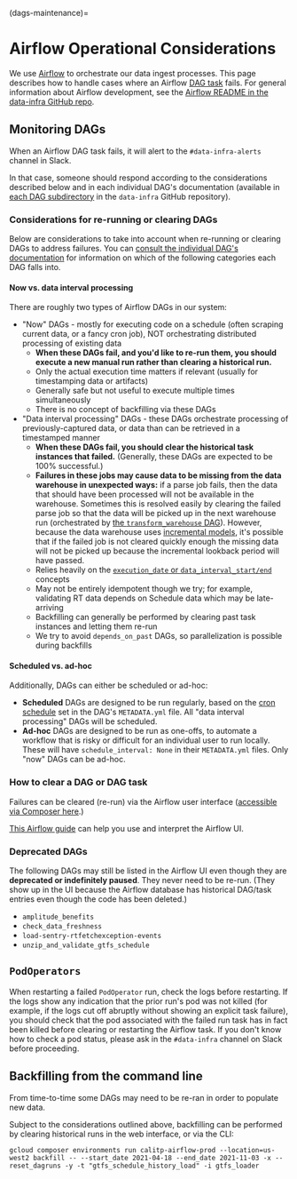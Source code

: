 (dags-maintenance)=

# Airflow Operational Considerations

We use [Airflow](https://airflow.apache.org/) to orchestrate our data ingest processes. This page describes how to handle cases where an Airflow [DAG task](https://airflow.apache.org/docs/apache-airflow/stable/core-concepts/tasks.html) fails. For general information about Airflow development, see the [Airflow README in the data-infra GitHub repo](https://github.com/cal-itp/data-infra/blob/main/airflow/README.md).

## Monitoring DAGs

When an Airflow DAG task fails, it will alert to the `#data-infra-alerts` channel in Slack.

In that case, someone should respond according to the considerations described below and in each individual DAG's documentation (available in [each DAG subdirectory](https://github.com/cal-itp/data-infra/tree/main/airflow/dags) in the `data-infra` GitHub repository).

### Considerations for re-running or clearing DAGs

Below are considerations to take into account when re-running or clearing DAGs to address failures. You can [consult the individual DAG's documentation](https://github.com/cal-itp/data-infra/tree/main/airflow/dags) for information on which of the following categories each DAG falls into.

#### Now vs. data interval processing

There are roughly two types of Airflow DAGs in our system:

* "Now" DAGs - mostly for executing code on a schedule (often scraping current data, or a fancy cron job), NOT orchestrating distributed processing of existing data
    * **When these DAGs fail, and you'd like to re-run them, you should execute a new manual run rather than clearing a historical run.**
    * Only the actual execution time matters if relevant (usually for timestamping data or artifacts)
    * Generally safe but not useful to execute multiple times simultaneously
    * There is no concept of backfilling via these DAGs
* "Data interval processing" DAGs - these DAGs orchestrate processing of previously-captured data, or data than can be retrieved in a timestamped manner
    * **When these DAGs fail, you should clear the historical task instances that failed.** (Generally, these DAGs are expected to be 100% successful.)
    * **Failures in these jobs may cause data to be missing from the data warehouse in unexpected ways:** if a parse job fails, then the data that should have been processed will not be available in the warehouse. Sometimes this is resolved easily by clearing the failed parse job so that the data will be picked up in the next warehouse run (orchestrated by [the `transform_warehouse` DAG](https://github.com/cal-itp/data-infra/blob/main/airflow/dags/transform_warehouse/)). However, because the data warehouse uses [incremental models](https://docs.getdbt.com/docs/build/incremental-models), it's possible that if the failed job is not cleared quickly enough the missing data will not be picked up because the incremental lookback period will have passed.
    * Relies heavily on the [`execution_date` or `data_interval_start/end`](https://airflow.apache.org/docs/apache-airflow/stable/templates-ref.html) concepts
    * May not be entirely idempotent though we try; for example, validating RT data depends on Schedule data which may be late-arriving
    * Backfilling can generally be performed by clearing past task instances and letting them re-run
    * We try to avoid `depends_on_past` DAGs, so parallelization is possible during backfills

#### Scheduled vs. ad-hoc

Additionally, DAGs can either be scheduled or ad-hoc:

* **Scheduled** DAGs are designed to be run regularly, based on the [cron schedule](https://airflow.apache.org/docs/apache-airflow/1.10.1/scheduler.html) set in the DAG's `METADATA.yml` file. All "data interval processing" DAGs will be scheduled.
* **Ad-hoc** DAGs are designed to be run as one-offs, to automate a workflow that is risky or difficult for an individual user to run locally. These will have `schedule_interval: None` in their `METADATA.yml` files. Only "now" DAGs can be ad-hoc.

### How to clear a DAG or DAG task

Failures can be cleared (re-run) via the Airflow user interface ([accessible via Composer here](https://console.cloud.google.com/composer/environments?project=cal-itp-data-infra&supportedpurview=project).)

[This Airflow guide](https://airflow.apache.org/docs/apache-airflow/stable/ui.html) can help you use and interpret the Airflow UI.

### Deprecated DAGs

The following DAGs may still be listed in the Airflow UI even though they are **deprecated or indefinitely paused**. They never need to be re-run. (They show up in the UI because the Airflow database has historical DAG/task entries even though the code has been deleted.)

* `amplitude_benefits`
* `check_data_freshness`
* `load-sentry-rtfetchexception-events`
* `unzip_and_validate_gtfs_schedule`

## `PodOperators`

When restarting a failed `PodOperator` run, check the logs before restarting. If the logs show any indication that the prior run's pod was not killed (for example, if the logs cut off abruptly without showing an explicit task failure), you should check that the pod associated with the failed run task has in fact been killed before clearing or restarting the Airflow task. If you don't know how to check a pod status, please ask in the `#data-infra` channel on Slack before proceeding.

## Backfilling from the command line

From time-to-time some DAGs may need to be re-ran in order to populate new data.

Subject to the considerations outlined above, backfilling can be performed by clearing historical runs in the web interface, or via the CLI:

```shell
gcloud composer environments run calitp-airflow-prod --location=us-west2 backfill -- --start_date 2021-04-18 --end_date 2021-11-03 -x --reset_dagruns -y -t "gtfs_schedule_history_load" -i gtfs_loader
```
